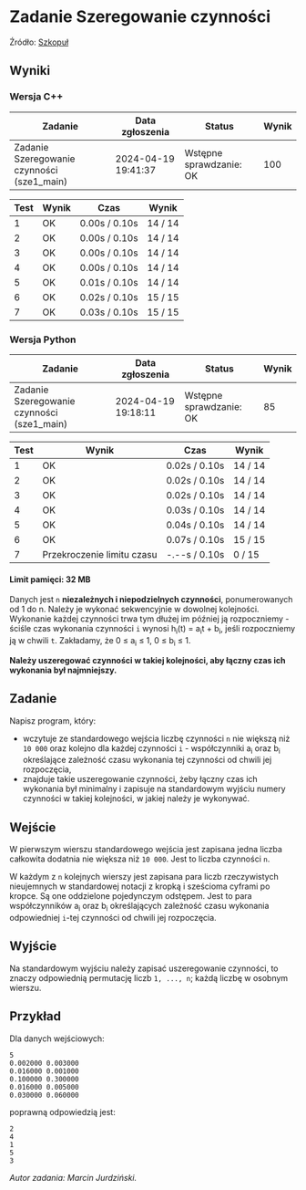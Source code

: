 # Zadanie Szeregowanie czynności


Źródło: <a href="https://szkopul.edu.pl/problemset/problem/E0BY-XMtZxZOgcAcQL1_eIab/site/?key=statement">Szkopuł</a>

## Wyniki

### Wersja C++
| Zadanie                                   | Data zgłoszenia         | Status                      | Wynik |
|-------------------------------------------|-------------------------|-----------------------------|-------|
| Zadanie Szeregowanie czynności (sze1_main) | 2024-04-19 19:41:37    | Wstępne sprawdzanie: OK     | 100   |


| Test | Wynik | Czas        | Wynik      |
|------|-------|-------------|------------|
| 1    | OK    | 0.00s / 0.10s | 14 / 14  |
| 2    | OK    | 0.00s / 0.10s | 14 / 14  |
| 3    | OK    | 0.00s / 0.10s | 14 / 14  |
| 4    | OK    | 0.00s / 0.10s | 14 / 14  |
| 5    | OK    | 0.01s / 0.10s | 14 / 14  |
| 6    | OK    | 0.02s / 0.10s | 15 / 15  |
| 7    | OK    | 0.03s / 0.10s | 15 / 15  |


### Wersja Python

| Zadanie                                   | Data zgłoszenia         | Status                     | Wynik |
|-------------------------------------------|-------------------------|----------------------------|-------|
| Zadanie Szeregowanie czynności (sze1_main) | 2024-04-19 19:18:11    | Wstępne sprawdzanie: OK    | 85    |




| Test | Wynik                    | Czas          | Wynik      |
|------|--------------------------|---------------|------------|
| 1    | OK                       | 0.02s / 0.10s | 14 / 14    |
| 2    | OK                       | 0.02s / 0.10s | 14 / 14    |
| 3    | OK                       | 0.02s / 0.10s | 14 / 14    |
| 4    | OK                       | 0.03s / 0.10s | 14 / 14    |
| 5    | OK                       | 0.04s / 0.10s | 14 / 14    |
| 6    | OK                       | 0.07s / 0.10s | 15 / 15    |
| 7    | Przekroczenie limitu czasu | -.--s / 0.10s | 0 / 15    |




#### Limit pamięci: 32 MB

Danych jest `n` **niezależnych i niepodzielnych czynności**, ponumerowanych od 1 do n. Należy je wykonać sekwencyjnie w dowolnej kolejności. Wykonanie każdej czynności trwa tym dłużej im później ją rozpoczniemy - ściśle czas wykonania czynności `i` wynosi h<sub>i</sub>(t) = a<sub>i</sub>t + b<sub>i</sub>, jeśli rozpoczniemy ją w chwili `t`. Zakładamy, że 0 ≤ a<sub>i</sub> ≤ 1, 0 ≤ b<sub>i</sub> ≤ 1.

**Należy uszeregować czynności w takiej kolejności, aby łączny czas ich wykonania był najmniejszy.**

## Zadanie
Napisz program, który:

- wczytuje ze standardowego wejścia liczbę czynności `n` nie większą niż `10 000` oraz kolejno dla każdej czynności `i` - współczynniki a<sub>i</sub> oraz b<sub>i</sub> określające zależność czasu wykonania tej czynności od chwili jej rozpoczęcia,
- znajduje takie uszeregowanie czynności, żeby łączny czas ich wykonania był minimalny i zapisuje na standardowym wyjściu numery czynności w takiej kolejności, w jakiej należy je wykonywać.

## Wejście

W pierwszym wierszu standardowego wejścia jest zapisana jedna liczba całkowita dodatnia nie większa niż `10 000`. Jest to liczba czynności `n`.

W każdym z `n` kolejnych wierszy jest zapisana para liczb rzeczywistych nieujemnych w standardowej notacji z kropką i sześcioma cyframi po kropce. Są one oddzielone pojedynczym odstępem. Jest to para współczynników a<sub>i</sub> oraz b<sub>i</sub> określających zależność czasu wykonania odpowiedniej `i`-tej czynności od chwili jej rozpoczęcia.


## Wyjście
Na standardowym wyjściu należy zapisać uszeregowanie czynności, to znaczy odpowiednią permutację liczb `1, ..., n`; każdą liczbę w osobnym wierszu.

## Przykład
Dla danych wejściowych:
```
5
0.002000 0.003000
0.016000 0.001000
0.100000 0.300000
0.016000 0.005000
0.030000 0.060000
```
poprawną odpowiedzią jest:
```
2
4
1
5
3
```


_Autor zadania: Marcin Jurdziński._